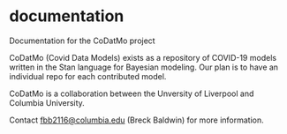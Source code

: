 # documentation
Documentation for the CoDatMo project 

CoDatMo (Covid Data Models) exists as a repository of COVID-19 models written in the Stan language for Bayesian modeling. Our plan is to have an individual repo for each contributed model. 

CoDatMo is a collaboration between the Unversity of Liverpool and Columbia University. 

Contact fbb2116@columbia.edu (Breck Baldwin) for more information. 
